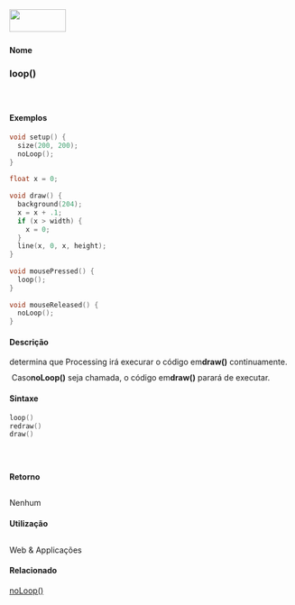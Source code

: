 <img height="40" src="../images/1pix.gif" width="100"/>
<img height="1" src="../images/1pix.gif" width="20"/>
<img height="1" src="../images/1pix.gif" width="555"/>

#### Nome
### loop()
<img height="25" src="../images/1pix.gif" width="1"/>

#### Exemplos

```pde
void setup() { 
  size(200, 200); 
  noLoop(); 
} 
 
float x = 0; 
 
void draw() { 
  background(204); 
  x = x + .1; 
  if (x > width) { 
    x = 0; 
  } 
  line(x, 0, x, height); 
} 
 
void mousePressed() { 
  loop(); 
} 
 
void mouseReleased() { 
  noLoop(); 
} 

```

#### Descrição
determina que Processing irá execurar o código em**draw()** continuamente.  Caso**noLoop()** seja chamada, o código em**draw()** parará de executar.
<img height="25" src="../images/1pix.gif" width="1"/>

#### Sintaxe
```pde
loop()
redraw()
draw()

```
<img height="25" src="../images/1pix.gif" width="1"/>

#### Retorno

	
Nenhum
<img height="25" src="../images/1pix.gif" width="1"/>

#### Utilização

	
Web & Applicações
<img height="25" src="../images/1pix.gif" width="1"/>

#### Relacionado
[noLoop()](noLoop_)
